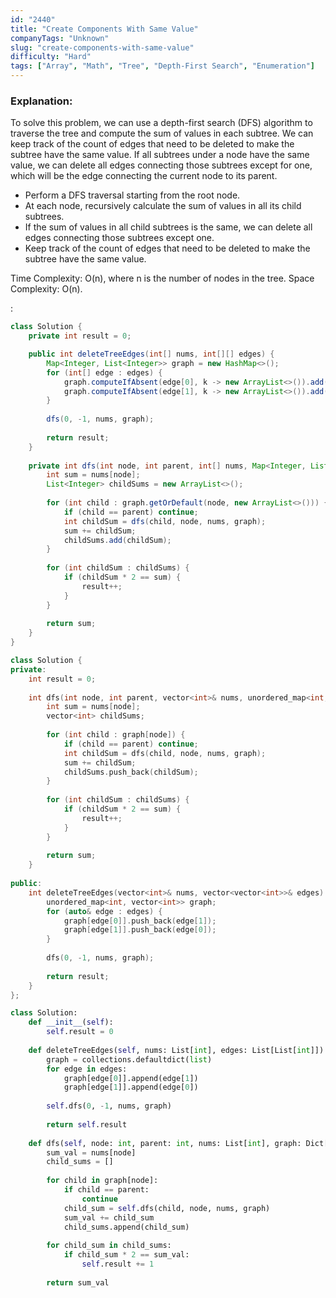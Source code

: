 ```yaml
---
id: "2440"
title: "Create Components With Same Value"
companyTags: "Unknown"
slug: "create-components-with-same-value"
difficulty: "Hard"
tags: ["Array", "Math", "Tree", "Depth-First Search", "Enumeration"]
---
```


### Explanation:
To solve this problem, we can use a depth-first search (DFS) algorithm to traverse the tree and compute the sum of values in each subtree. We can keep track of the count of edges that need to be deleted to make the subtree have the same value. If all subtrees under a node have the same value, we can delete all edges connecting those subtrees except for one, which will be the edge connecting the current node to its parent.

- Perform a DFS traversal starting from the root node.
- At each node, recursively calculate the sum of values in all its child subtrees.
- If the sum of values in all child subtrees is the same, we can delete all edges connecting those subtrees except one.
- Keep track of the count of edges that need to be deleted to make the subtree have the same value.

Time Complexity: O(n), where n is the number of nodes in the tree.
Space Complexity: O(n).

:

```java
class Solution {
    private int result = 0;

    public int deleteTreeEdges(int[] nums, int[][] edges) {
        Map<Integer, List<Integer>> graph = new HashMap<>();
        for (int[] edge : edges) {
            graph.computeIfAbsent(edge[0], k -> new ArrayList<>()).add(edge[1]);
            graph.computeIfAbsent(edge[1], k -> new ArrayList<>()).add(edge[0]);
        }
        
        dfs(0, -1, nums, graph);
        
        return result;
    }
    
    private int dfs(int node, int parent, int[] nums, Map<Integer, List<Integer>> graph) {
        int sum = nums[node];
        List<Integer> childSums = new ArrayList<>();
        
        for (int child : graph.getOrDefault(node, new ArrayList<>())) {
            if (child == parent) continue;
            int childSum = dfs(child, node, nums, graph);
            sum += childSum;
            childSums.add(childSum);
        }
        
        for (int childSum : childSums) {
            if (childSum * 2 == sum) {
                result++;
            }
        }
        
        return sum;
    }
}
```

```cpp
class Solution {
private:
    int result = 0;
    
    int dfs(int node, int parent, vector<int>& nums, unordered_map<int, vector<int>>& graph) {
        int sum = nums[node];
        vector<int> childSums;
        
        for (int child : graph[node]) {
            if (child == parent) continue;
            int childSum = dfs(child, node, nums, graph);
            sum += childSum;
            childSums.push_back(childSum);
        }
        
        for (int childSum : childSums) {
            if (childSum * 2 == sum) {
                result++;
            }
        }
        
        return sum;
    }
    
public:
    int deleteTreeEdges(vector<int>& nums, vector<vector<int>>& edges) {
        unordered_map<int, vector<int>> graph;
        for (auto& edge : edges) {
            graph[edge[0]].push_back(edge[1]);
            graph[edge[1]].push_back(edge[0]);
        }
        
        dfs(0, -1, nums, graph);
        
        return result;
    }
};
```

```python
class Solution:
    def __init__(self):
        self.result = 0
    
    def deleteTreeEdges(self, nums: List[int], edges: List[List[int]]) -> int:
        graph = collections.defaultdict(list)
        for edge in edges:
            graph[edge[0]].append(edge[1])
            graph[edge[1]].append(edge[0])
        
        self.dfs(0, -1, nums, graph)
        
        return self.result
    
    def dfs(self, node: int, parent: int, nums: List[int], graph: Dict[int, List[int]]) -> int:
        sum_val = nums[node]
        child_sums = []
        
        for child in graph[node]:
            if child == parent:
                continue
            child_sum = self.dfs(child, node, nums, graph)
            sum_val += child_sum
            child_sums.append(child_sum)
        
        for child_sum in child_sums:
            if child_sum * 2 == sum_val:
                self.result += 1
        
        return sum_val
```